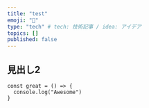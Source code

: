 ```yaml
---
title: "test"
emoji: "🦁"
type: "tech" # tech: 技術記事 / idea: アイデア
topics: []
published: false
---
```

## 見出し2

```
const great = () => {
  console.log("Awesome")
}
```